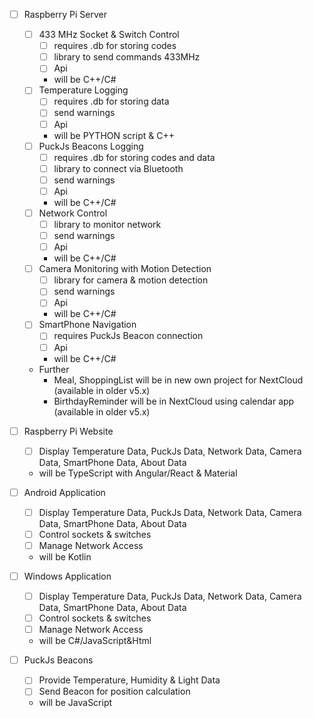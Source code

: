 - [ ] Raspberry Pi Server
    - [ ] 433 MHz Socket & Switch Control
		- [ ] requires .db for storing codes
		- [ ] library to send commands 433MHz
		- [ ] Api
		- will be C++/C#
	- [ ] Temperature Logging
		- [ ] requires .db for storing data
		- [ ] send warnings
		- [ ] Api
		- will be PYTHON script & C++
	- [ ] PuckJs Beacons Logging
		- [ ] requires .db for storing codes and data
		- [ ] library to connect via Bluetooth
		- [ ] send warnings
		- [ ] Api
		- will be C++/C#
	- [ ] Network Control
		- [ ] library to monitor network
		- [ ] send warnings
		- [ ] Api
		- will be C++/C#
	- [ ] Camera Monitoring with Motion Detection
		- [ ] library for camera & motion detection
		- [ ] send warnings
		- [ ] Api
		- will be C++/C#
	- [ ] SmartPhone Navigation
		- [ ] requires PuckJs Beacon connection
		- [ ] Api
		- will be C++/C#
	- Further
		- Meal, ShoppingList will be in new own project for NextCloud (available in older v5.x)
		- BirthdayReminder  will be in NextCloud using calendar app (available in older v5.x)
	
- [ ] Raspberry Pi Website
	- [ ] Display Temperature Data, PuckJs Data, Network Data, Camera Data, SmartPhone Data, About Data
	- will be TypeScript with Angular/React & Material

- [ ] Android Application
	- [ ] Display Temperature Data, PuckJs Data, Network Data, Camera Data, SmartPhone Data, About Data
	- [ ] Control sockets & switches
	- [ ] Manage Network Access
	- will be Kotlin

- [ ] Windows Application
	- [ ] Display Temperature Data, PuckJs Data, Network Data, Camera Data, SmartPhone Data, About Data
	- [ ] Control sockets & switches
	- [ ] Manage Network Access
	- will be C#/JavaScript&Html

- [ ] PuckJs Beacons
	- [ ] Provide Temperature, Humidity & Light Data
	- [ ] Send Beacon for position calculation
	- will be JavaScript
